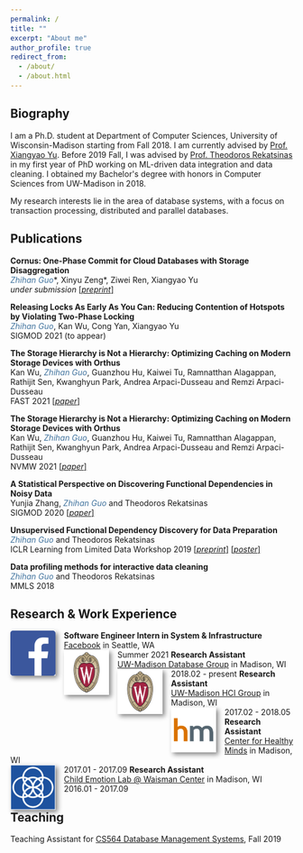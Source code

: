 ```yaml
---
permalink: /
title: ""
excerpt: "About me"
author_profile: true
redirect_from: 
  - /about/
  - /about.html
---
```


## Biography

I am a Ph.D. student at Department of Computer Sciences, University of Wisconsin-Madison starting from Fall 2018. I am currently advised by [Prof. Xiangyao Yu](http://pages.cs.wisc.edu/~yxy/). Before 2019 Fall, I was advised by [Prof. Theodoros Rekatsinas](http://pages.cs.wisc.edu/~thodrek/) in my first year of PhD working on ML-driven data integration and data cleaning. I obtained my Bachelor's degree with honors in Computer Sciences from UW-Madison in 2018. 

My research interests lie in the area of database systems, with a focus on transaction processing, distributed and parallel databases.

## Publications 

<b>Cornus: One-Phase Commit for Cloud Databases with Storage Disaggregation</b>
<br><span style="color:rgb(64, 115, 158)">*Zhihan Guo*</span>\*, Xinyu Zeng\*, Ziwei Ren, Xiangyao Yu
<br>*under submission* <a href="https://arxiv.org/pdf/2102.10185">[*preprint*]</a> 

<b>Releasing Locks As Early As You Can: Reducing Contention of Hotspots by Violating Two-Phase Locking</b>
<br><span style="color:rgb(64, 115, 158)">*Zhihan Guo*</span>, Kan Wu, Cong Yan, Xiangyao Yu 
<br>SIGMOD 2021 (to appear)

<b>The Storage Hierarchy is Not a Hierarchy: Optimizing Caching on Modern Storage Devices with Orthus</b>
<br>Kan Wu, <span style="color:rgb(64, 115, 158)">*Zhihan Guo*</span>, Guanzhou Hu, Kaiwei Tu, Ramnatthan Alagappan, Rathijit Sen, Kwanghyun Park, Andrea Arpaci-Dusseau and Remzi Arpaci-Dusseau 
<br>FAST 2021 <a href="https://research.cs.wisc.edu/adsl/Publications/fast21-kan.pdf">[*paper*]</a> 

<b>The Storage Hierarchy is Not a Hierarchy: Optimizing Caching on Modern Storage Devices with Orthus</b>
<br>Kan Wu, <span style="color:rgb(64, 115, 158)">*Zhihan Guo*</span>, Guanzhou Hu, Kaiwei Tu, Ramnatthan Alagappan, Rathijit Sen, Kwanghyun Park, Andrea Arpaci-Dusseau and Remzi Arpaci-Dusseau 
<br>NVMW 2021 <a href="https://research.cs.wisc.edu/adsl/Publications/nvmw21-kan.pdf">[*paper*]</a> 

<b>A Statistical Perspective on Discovering Functional Dependencies in Noisy Data</b>
<br>Yunjia Zhang, <span style="color:rgb(64, 115, 158)">*Zhihan Guo*</span> and Theodoros Rekatsinas 
<br>SIGMOD 2020 <a href="http://pages.cs.wisc.edu/~zhihan/publications/mod0552-zhangA.pdf">[*paper*]</a> 

<b>Unsupervised Functional Dependency Discovery for Data Preparation</b>
<br><span style="color:rgb(64, 115, 158)">*Zhihan Guo*</span> and Theodoros Rekatsinas 
<br>ICLR Learning from Limited Data Workshop 2019  <a href="https://arxiv.org/abs/1905.01425">[*preprint*]</a>  <a href="files/ICLR_poster_final_tiff.tiff">[*poster*]</a> 

<b>Data profiling methods for interactive data cleaning</b>
<br><span style="color:rgb(64, 115, 158)">*Zhihan Guo*</span> and Theodoros Rekatsinas 
<br>MMLS 2018

## Research & Work Experience
<img style="float: left; box-shadow: 4px 4px 8px #888; margin-right: 15px;" src="images/logo/fb-logo.png" width="80px" >
<b>Software Engineer Intern in System & Infrastructure</b><br><a href="https://research.fb.com/category/systems-infrastructure/">Facebook</a> in Seattle, WA<br>Summer 2021 

<img style="float: left; box-shadow: 4px 4px 8px #888; margin-right: 15px;" src="images/logo/uwm-logo.png" width="80px" >
<b>Research Assistant</b><br><a href="https://database.cs.wisc.edu/">UW-Madison Database Group</a> in Madison, WI<br>2018.02 - present 

<img style="float: left; box-shadow: 4px 4px 8px #888; margin-right: 15px;" src="images/logo/uwm-logo.png" width="80px" >
<b>Research Assistant</b><br><a href="https://hci.cs.wisc.edu/">UW-Madison HCI Group</a> in Madison, WI<br>2017.02 - 2018.05

<img style="float: left; box-shadow: 4px 4px 8px #888; margin-right: 15px;" src="images/logo/hm-logo.jpg" width="80px" >
<b>Research Assistant</b><br><a href="https://centerhealthyminds.org/">Center for Healthy Minds</a> in Madison, WI<br>2017.01 - 2017.09

<img style="float: left; box-shadow: 4px 4px 8px #888; margin-right: 15px;" src="images/logo/waisman-logo.png" width="80px" >
<b>Research Assistant</b><br><a href="https://childemotion.waisman.wisc.edu/">Child Emotion Lab @ Waisman Center</a> in Madison, WI<br>2016.01 - 2017.09

## Teaching
Teaching Assistant for [CS564 Database Management Systems](https://klklassy.com/cs564-fall19/), Fall 2019

